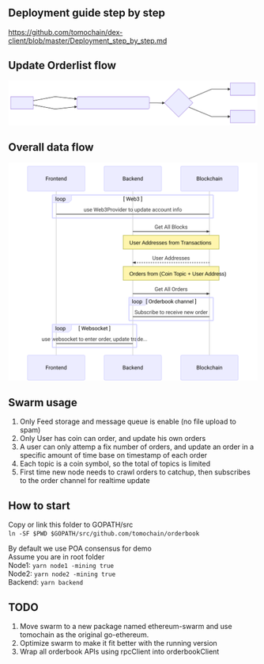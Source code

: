 ## Deployment guide step by step

https://github.com/tomochain/dex-client/blob/master/Deployment_step_by_step.md


## Update Orderlist flow

![diagram1](./images/diagram1.svg)

## Overall data flow

![diagram2](./images/diagram2.svg)

## Swarm usage

1. Only Feed storage and message queue is enable (no file upload to spam)
1. Only User has coin can order, and update his own orders
1. A user can only attemp a fix number of orders, and update an order in a specific amount of time base on timestamp of each order
1. Each topic is a coin symbol, so the total of topics is limited
1. First time new node needs to crawl orders to catchup, then subscribes to the order channel for realtime update

## How to start

Copy or link this folder to GOPATH/src  
`ln -SF $PWD $GOPATH/src/github.com/tomochain/orderbook`

By default we use POA consensus for demo  
Assume you are in root folder  
Node1: `yarn node1 -mining true`  
Node2: `yarn node2 -mining true`  
Backend: `yarn backend`

## TODO

1. Move swarm to a new package named ethereum-swarm and use tomochain as the original go-ethereum.
2. Optimize swarm to make it fit better with the running version
3. Wrap all orderbook APIs using rpcClient into orderbookClient
